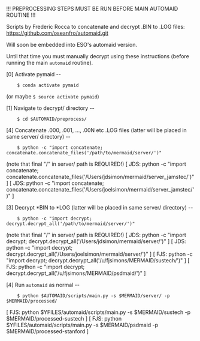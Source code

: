 !!! PREPROCESSING STEPS MUST BE RUN BEFORE MAIN AUTOMAID ROUTINE !!!

Scripts by Frederic Rocca to concatenate and decrypt .BIN to .LOG files:
https://github.com/oseanfro/automaid.git

Will soon be embedded into ESO's automaid version.

Until that time you must manually decrypt using these instructions
(before running the main `automaid` routine).

[0] Activate pymaid --

```
    $ conda activate pymaid
```
(or maybe ```$ source activate pymaid```)


[1] Navigate to decrypt/ directory --
```
    $ cd $AUTOMAID/preprocess/
```


[4] Concatenate .000, .001, ..., .00N etc .LOG files (latter will be placed in same server/ directory) --
```
    $ python -c "import concatenate; concatenate.concatenate_files('/path/to/mermaid/server/')"
```
(note that final "/" in server/ path is REQUIRED!)
[ JDS: python -c "import concatenate; concatenate.concatenate_files('/Users/jdsimon/mermaid/server_jamstec/')" ]
[ JDS: python -c "import concatenate; concatenate.concatenate_files('/Users/joelsimon/mermaid/server_jamstec/')" ]


[3] Decrypt *BIN to *LOG (latter will be placed in same server/ directory) --
```
    $ python -c "import decrypt; decrypt.decrypt_all('/path/to/mermaid/server/')"
```
(note that final "/" in server/ path is REQUIRED!)
[ JDS: python -c "import decrypt; decrypt.decrypt_all('/Users/jdsimon/mermaid/server/')" ]
[ JDS: python -c "import decrypt; decrypt.decrypt_all('/Users/joelsimon/mermaid/server/')" ]
[ FJS: python -c "import decrypt; decrypt.decrypt_all('/u/fjsimons/MERMAID/sustech/')" ]
[ FJS: python -c "import decrypt; decrypt.decrypt_all('/u/fjsimons/MERMAID/psdmaid/')" ]


[4] Run `automaid` as normal --
```
    $ python $AUTOMAID/scripts/main.py -s $MERMAID/server/ -p $MERMAID/processed/
```
[ FJS: python $YFILES/automaid/scripts/main.py -s $MERMAID/sustech -p $MERMAID/processed-sustech ]
[ FJS: python $YFILES/automaid/scripts/main.py -s $MERMAID/psdmaid -p $MERMAID/processed-stanford ]

